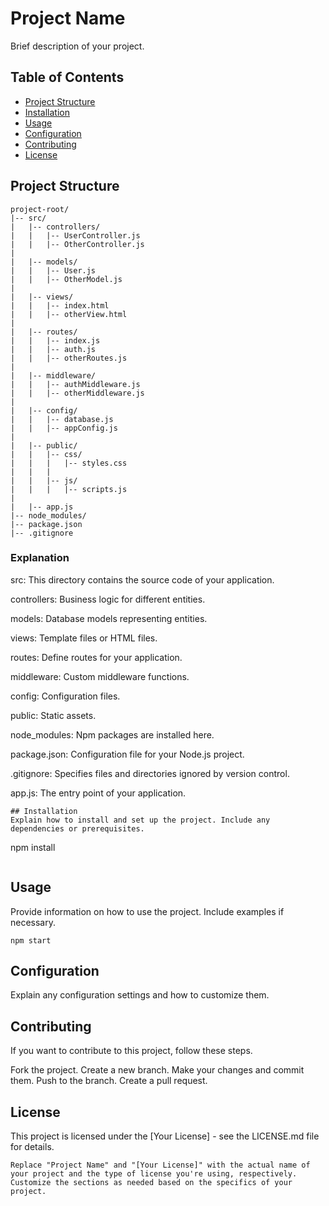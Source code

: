 # Project Name

Brief description of your project.

## Table of Contents

- [Project Structure](#project-structure)
- [Installation](#installation)
- [Usage](#usage)
- [Configuration](#configuration)
- [Contributing](#contributing)
- [License](#license)

## Project Structure

```plaintext
project-root/
|-- src/
|   |-- controllers/
|   |   |-- UserController.js
|   |   |-- OtherController.js
|
|   |-- models/
|   |   |-- User.js
|   |   |-- OtherModel.js
|
|   |-- views/
|   |   |-- index.html
|   |   |-- otherView.html
|
|   |-- routes/
|   |   |-- index.js
|   |   |-- auth.js
|   |   |-- otherRoutes.js
|
|   |-- middleware/
|   |   |-- authMiddleware.js
|   |   |-- otherMiddleware.js
|
|   |-- config/
|   |   |-- database.js
|   |   |-- appConfig.js
|
|   |-- public/
|   |   |-- css/
|   |   |   |-- styles.css
|   |   |
|   |   |-- js/
|   |   |   |-- scripts.js
|
|   |-- app.js
|-- node_modules/
|-- package.json
|-- .gitignore
```
### Explanation
src: This directory contains the source code of your application.

controllers: Business logic for different entities.

models: Database models representing entities.

views: Template files or HTML files.

routes: Define routes for your application.

middleware: Custom middleware functions.

config: Configuration files.

public: Static assets.

node_modules: Npm packages are installed here.

package.json: Configuration file for your Node.js project.

.gitignore: Specifies files and directories ignored by version control.

app.js: The entry point of your application.
```
## Installation
Explain how to install and set up the project. Include any dependencies or prerequisites.

```
npm install
```
```
## Usage
Provide information on how to use the project. Include examples if necessary.

```
npm start
```

## Configuration
Explain any configuration settings and how to customize them.

## Contributing
If you want to contribute to this project, follow these steps.

Fork the project.
Create a new branch.
Make your changes and commit them.
Push to the branch.
Create a pull request.

## License
This project is licensed under the [Your License] - see the LICENSE.md file for details.

```
Replace "Project Name" and "[Your License]" with the actual name of your project and the type of license you're using, respectively. Customize the sections as needed based on the specifics of your project.
```